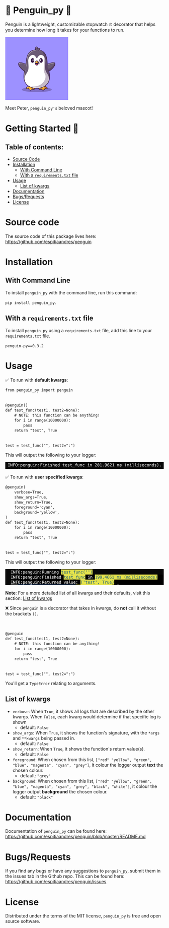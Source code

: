 # 🐧 Penguin_py 🐧

Penguin is a lightweight, customizable stopwatch ⏱ decorator that helps you determine how long it takes for your functions to run.

<img
    src="/img/penguin_py_logo.jpg"
    alt="Peter the penguin, penguin_py's mascot."
    title="Peter the penguin, penguin_py's mascot."
    width="200"
/>

Meet Peter, `penguin_py's` beloved mascot!
<!--
Link: https://www.freepik.com/free-vector/cute-happy-penguin-cartoon-icon-illustration-animal-nature-icon-concept-isolated-flat-cartoon-style_10717963.htm#query=penguin%20logo&position=1&from_view=keyword

Credits go to catalystuff on freepik.com
 -->

 # Getting Started 🚀

##  Table of contents:
 - [Source Code](#source_code)
 - [Installation](#installation)
    - [With Command Line](#installation_with_cli)
    - [With a `requirements.txt` file](#installation_req_txt)
 - [Usage](#usage)
    - [List of kwargs](#kwargs_list)
 - [Documentation](#documentation)
 - [Bugs/Requests](#bugs_requests)
 - [License](#license)

<a name="source_code"/>

# Source code

The source code of this package lives here: https://github.com/espitiaandres/penguin

<a name="installation"/>

# Installation

<a name="installation_with_cli"/>

## With Command Line

To install `penguin_py` with the command line, run this command:

`pip install penguin_py`.

<a name="installation_req_txt"/>

## With a `requirements.txt` file

To install `penguin_py` using a `requirements.txt` file, add this line to your `requirements.txt` file.

`penguin-py==0.3.2`

<a name="Usage"/>

# Usage

✅ To run with **default kwargs**:

```
from penguin_py import penguin


@penguin()
def test_func(test1, test2=None):
    # NOTE: this function can be anything!
    for i in range(10000000):
        pass
    return "test", True


test = test_func("", test2=":")
```

This will output the following to your logger:

![Sample penguin output](/img/sample_output.png)

✅ To run with **user specified kwargs**:

```
@penguin(
    verbose=True,
    show_args=True,
    show_return=True,
    foreground='cyan',
    background='yellow',
)
def test_func(test1, test2=None):
    for i in range(10000000):
        pass
    return "test", True


test = test_func("", test2=":")
```

This will output the following to your logger:

![Sample penguin output kwargs](/img/sample_output_kwargs.png)

**Note**: For a more detailed list of all kwargs and their defaults, visit this section: [List of kwargs](#kwargs_list)

❌ Since `penguin` is a decorator that takes in kwargs, do **not** call it without the brackets `()`.

```from penguin_py import penguin


@penguin
def test_func(test1, test2=None):
    # NOTE: this function can be anything!
    for i in range(10000000):
        pass
    return "test", True


test = test_func("", test2=":")
```

You'll get a `TypeError` relating to arguments.

<a name="kwargs_list"/>

## List of kwargs

- `verbose`: When `True`, it shows all logs that are described by the other kwargs. When `False`,
each kwarg would determine if that specific log is shown
    - default: `False`
- `show_args`: When `True`, it shows the function's signature, with the `*args` and `**kwargs` being passed in.
    - default: `False`
- `show_return`: When `True`, it shows the function's return value(s).
    - default: `False`
- `foreground`: When chosen from this list, `["red" "yellow", "green", "blue", "magenta", "cyan", "grey"]`, it colour the logger output **text** the chosen colour.
    - default: `"grey"`
- `background`: When chosen from this list, `["red" "yellow", "green", "blue", "magenta", "cyan", "grey", "black", "white"]`, it colour the logger output **background** the chosen colour.
    - default: `"black"`

<a name="documentation"/>

# Documentation

Documentation of `penguin_py` can be found here: https://github.com/espitiaandres/penguin/blob/master/README.md

<a name="bugs_requests"/>

# Bugs/Requests

If you find any bugs or have any suggestions to `penguin_py`, submit them in the issues tab in the Github repo. This can be found here: https://github.com/espitiaandres/penguin/issues

<a name="license"/>

# License

Distributed under the terms of the MIT license, `penguin_py` is free and open source software.
